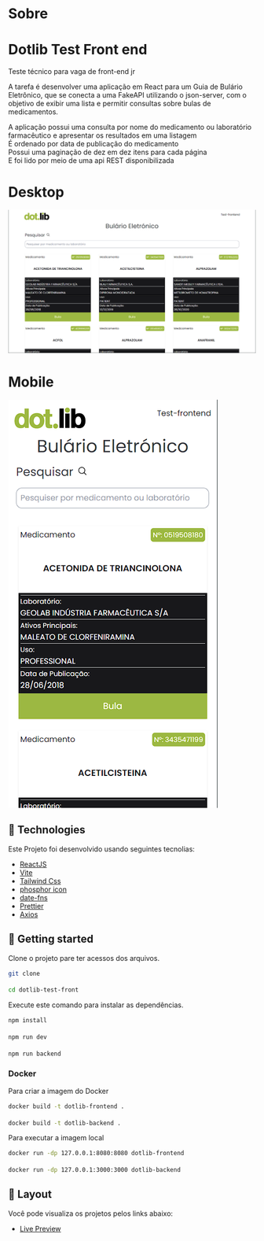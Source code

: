 # Sobre

<h1 aling="center">Dotlib Test Front end</h1

<p>Teste técnico para vaga de front-end jr</p>
<p>A tarefa é desenvolver uma aplicação em React para um Guia de Bulário Eletrônico, que se conecta a uma FakeAPI utilizando o json-server, com o objetivo de exibir uma lista e permitir consultas sobre bulas de medicamentos.</p>

<p>
A aplicação possui uma consulta por nome do medicamento ou laboratório farmacêutico e apresentar os resultados em uma listagem </br>
É ordenado por data de publicação do medicamento </br>
Possui uma paginação de dez em dez itens para cada página </br>
E foi lido por meio de uma api REST disponibilizada</p>

# Desktop

<p aling="center">
    
  <img alt="Cover" src=".github/desktop.png">
</p>

# Mobile

<p aling="center">
  <img alt="Cover" src=".github/mobile.png">
</p>

## 🧪 Technologies

Este Projeto foi desenvolvido usando seguintes tecnolias:

- [ReactJS](https://reactjs.org)
- [Vite](https://vitejs.dev/)
- [Tailwind Css](https://tailwindcss.com)
- [phosphor icon](https://phosphoricons.com/)
- [date-fns](https://date-fns.org/)
- [Prettier](https://prettier.io/)
- [Axios](https://axios-http.com/)

## 🚀 Getting started

Clone o projeto pare ter acessos dos arquivos.

```bash
git clone

cd dotlib-test-front
```

Execute este comando para instalar as dependências.

```bash
npm install

npm run dev

npm run backend
```

### Docker

Para criar a imagem do Docker

```bash
docker build -t dotlib-frontend .

docker build -t dotlib-backend .
```

Para executar a imagem local

```bash
docker run -dp 127.0.0.1:8080:8080 dotlib-frontend

docker run -dp 127.0.0.1:3000:3000 dotlib-backend
```

## 🔖 Layout

Você pode visualiza os projetos pelos links abaixo:

- [Live Preview](https://dotlib-bula.vercel.app/)
